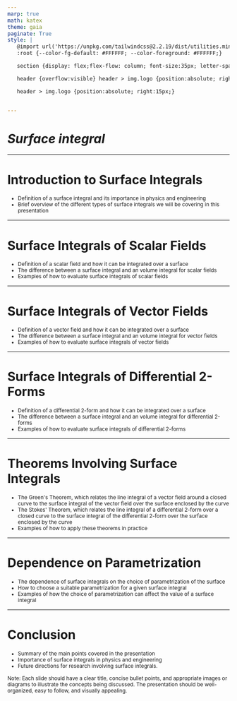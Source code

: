 ```yaml
---
marp: true
math: katex
theme: gaia
paginate: True
style: |
   @import url('https://unpkg.com/tailwindcss@2.2.19/dist/utilities.min.css');
   :root {--color-fg-default: #FFFFFF; --color-foreground: #FFFFFF;}

   section {display: flex;flex-flow: column; font-size:35px; letter-spacing:1.4px;}

   header {overflow:visible} header > img.logo {position:absolute; right:15px;}

   header > img.logo {position:absolute; right:15px;}


---
```

<!-- backgroundImage: url('backgrounds/aaabstract (9).png') -->
<!-- _class: lead -->

 # _Surface integral_

---
<style scoped>p,li {font-size:0.92em}</style>

 # **Introduction to Surface Integrals**
- Definition of a surface integral and its importance in physics and engineering
- Brief overview of the different types of surface integrals we will be covering in this presentation


---
<style scoped>p,li {font-size:0.88em}</style>

 # Surface Integrals of Scalar Fields

- Definition of a scalar field and how it can be integrated over a surface
- The difference between a surface integral and an volume integral for scalar fields
- Examples of how to evaluate surface integrals of scalar fields

---
<style scoped>p,li {font-size:0.88em}</style>

 # **Surface Integrals of Vector Fields**

- Definition of a vector field and how it can be integrated over a surface
- The difference between a surface integral and an volume integral for vector fields
- Examples of how to evaluate surface integrals of vector fields

---
<style scoped>p,li {font-size:0.88em}</style>

 # Surface Integrals of Differential 2-Forms

- Definition of a differential 2-form and how it can be integrated over a surface
- The difference between a surface integral and an volume integral for differential 2-forms
- Examples of how to evaluate surface integrals of differential 2-forms

---
<style scoped>p,li {font-size:0.88em}</style>

 # Theorems Involving Surface Integrals

- The Green's Theorem, which relates the line integral of a vector field around a closed curve to the surface integral of the vector field over the surface enclosed by the curve
- The Stokes' Theorem, which relates the line integral of a differential 2-form over a closed curve to the surface integral of the differential 2-form over the surface enclosed by the curve
- Examples of how to apply these theorems in practice

---
<style scoped>p,li {font-size:0.88em}</style>

 # Dependence on Parametrization

- The dependence of surface integrals on the choice of parametrization of the surface
- How to choose a suitable parametrization for a given surface integral
- Examples of how the choice of parametrization can affect the value of a surface integral

---
<style scoped>p,li {font-size:0.84em}</style>

 # Conclusion

- Summary of the main points covered in the presentation
- Importance of surface integrals in physics and engineering
- Future directions for research involving surface integrals.

Note: Each slide should have a clear title, concise bullet points, and appropriate images or diagrams to illustrate the concepts being discussed. The presentation should be well-organized, easy to follow, and visually appealing.